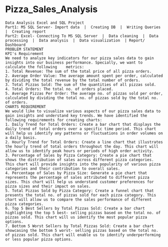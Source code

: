 # Pizza_Sales_Analysis
	Data Analysis Excel and SQL Project
	Part1: MS SQL Server- Import data  |  Creating DB  |  Writing Queries  |  Creating report
	Part2: Excel- Connecting To MS SQL Server  |  Data cleaning  |  Data processing  |  Data analysis  |  Data visualization  | Report/ Dashboard
	PROBLEM STATEMENT
	KPI's Requirement
 	We need to analyze key indicators for our pizza sales data to gain insights into our business performance. Specially, we want to calculate the following 	metrics:
  	1. Total Revenue: The sum of the total price of all pizza orders.
   	2. Average Order Value: The average amount spent per order, calculated by dividing the total revenue by the total number of orders.
    3. Total Pizzas Sold: The sum of the quantities of all pizzas sold.
    4. Total Orders: The total no. of orders placed.
	5. Average Pizzas Per Order: The average no. of pizzas sold per order, calculated by dividing the total no. of pizzas sold by the total no. of orders.
 	CHARTS REQUIREMENT
  	We would like to visualize various aspects of our pizza sales data to gain insights and understand key trends. We have identified the following requirements for creating charts:
   	1. Daily Trend for Total Orders: Create a bar chart that displays the daily trend of total orders over a specific time period. This chart will help us identify any patterns or fluctuations in order volumes on a daily basis.
    2. Hourly Trend for Total Orders: Create a line chart that illustrates the hourly trend of total orders throughout the day. This chart will allow us to identify peak hours or periods of high order activity.
	3. Percentage of Sales by Pizza Category: Create a pie chart that shows the distribution of sales across different pizza categories. This chart will provide insights into the popularity of various pizza categories and their contribution to overall sales.
 	4. Percentage of Sales by Pizza Size: Generate a pie chart that represents the percentage of sales attributed to different pizza sizes. This chart will help us understand customer preferences for pizza sizes and their impact on sales.
  	5. Total Pizzas Sold by Pizza Category: Create a funnel chart that presents the total no. of pizzas sold for each pizza category. This chart will allow us to compare the sales performance of different pizza categories.
   	6. Top 5 Best Sellers by Total Pizzas Sold: Create a bar chart highlighting the top 5 best- selling pizzas based on the total no. of pizzas sold. This chart will us identify the most popular pizza options.
    7. Bottom 5 Worst Sellers by Total Pizzas Sold: Create a bar chart showcasing the bottom 5 worst- selling pizzas based on the total no. of pizzas sold. This chart will enable us to identify underperforming or less popular pizza options.
